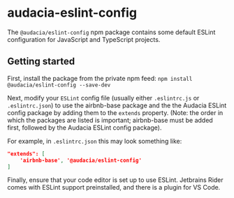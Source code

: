 # audacia-eslint-config

The `@audacia/eslint-config` npm package contains some default ESLint configuration for JavaScript and TypeScript projects.

## Getting started

First, install the package from the private npm feed:
`npm install @audacia/eslint-config --save-dev`

Next, modify your `ESLint` config file (usually either `.eslintrc.js` or `.eslintrc.json`) to use the airbnb-base package and the the Audacia ESLint config package by adding them to the `extends` property. (Note: the order in which the packages are listed is important; airbnb-base must be added first, followed by the Audacia ESLint config package).

For example, in `.eslintrc.json` this may look something like:

```json
"extends": [
    'airbnb-base', '@audacia/eslint-config'
]
```

Finally, ensure that your code editor is set up to use ESLint. Jetbrains Rider comes with ESLint support preinstalled, and there is a plugin for VS Code.
